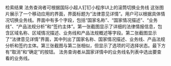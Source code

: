 检索结果
法务查询者可根据国际小超人钉钉小程序UI上的滚筒切换业务线  这张图片展示了一个移动应用的界面，界面标题为“法律意见详情”。用户可以根据具体情况切换业务线。界面中有多个字段，包括“国家名称”、“国家情况描述”、“业务线”、“产品法规分析”和“签约主体”。第一张截图显示了详细的法律情报信息，包含区域名称、区域情况描述、业务线和产品法规概述等字段。第二张截图显示了“法律意见详情”界面，其中列出了国家名称、国家情况描述、业务线、产品法规分析和签约主体。第三张截图与第二张相似，但显示了选项的可选择状态。最下方有“取消”和“确定”的按钮。 法务查询者从国家详情中的业务线名列表中选出要查看的业务线。